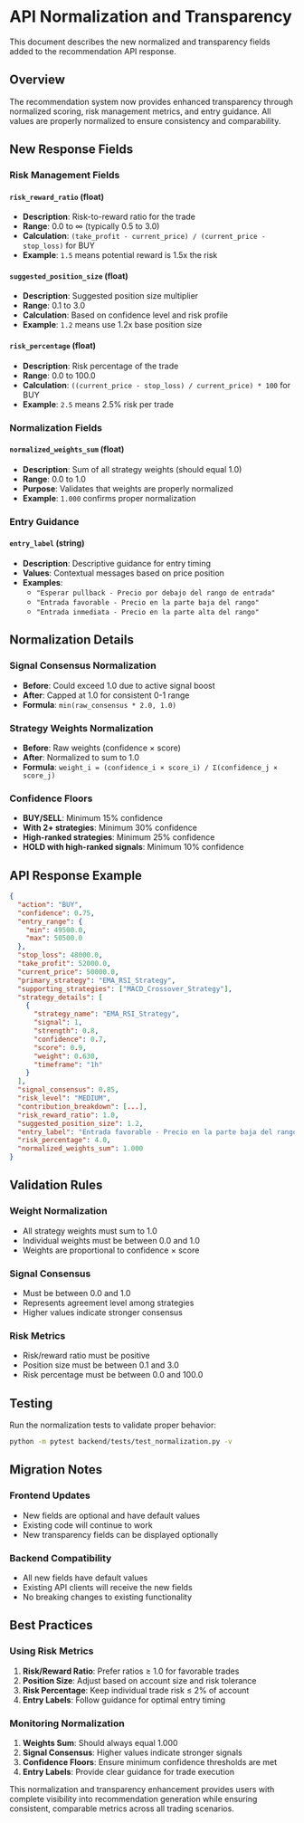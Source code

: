 # API Normalization and Transparency

This document describes the new normalized and transparency fields added to the recommendation API response.

## Overview

The recommendation system now provides enhanced transparency through normalized scoring, risk management metrics, and entry guidance. All values are properly normalized to ensure consistency and comparability.

## New Response Fields

### Risk Management Fields

#### `risk_reward_ratio` (float)
- **Description**: Risk-to-reward ratio for the trade
- **Range**: 0.0 to ∞ (typically 0.5 to 3.0)
- **Calculation**: `(take_profit - current_price) / (current_price - stop_loss)` for BUY
- **Example**: `1.5` means potential reward is 1.5x the risk

#### `suggested_position_size` (float)
- **Description**: Suggested position size multiplier
- **Range**: 0.1 to 3.0
- **Calculation**: Based on confidence level and risk profile
- **Example**: `1.2` means use 1.2x base position size

#### `risk_percentage` (float)
- **Description**: Risk percentage of the trade
- **Range**: 0.0 to 100.0
- **Calculation**: `((current_price - stop_loss) / current_price) * 100` for BUY
- **Example**: `2.5` means 2.5% risk per trade

### Normalization Fields

#### `normalized_weights_sum` (float)
- **Description**: Sum of all strategy weights (should equal 1.0)
- **Range**: 0.0 to 1.0
- **Purpose**: Validates that weights are properly normalized
- **Example**: `1.000` confirms proper normalization

### Entry Guidance

#### `entry_label` (string)
- **Description**: Descriptive guidance for entry timing
- **Values**: Contextual messages based on price position
- **Examples**:
  - `"Esperar pullback - Precio por debajo del rango de entrada"`
  - `"Entrada favorable - Precio en la parte baja del rango"`
  - `"Entrada inmediata - Precio en la parte alta del rango"`

## Normalization Details

### Signal Consensus Normalization
- **Before**: Could exceed 1.0 due to active signal boost
- **After**: Capped at 1.0 for consistent 0-1 range
- **Formula**: `min(raw_consensus * 2.0, 1.0)`

### Strategy Weights Normalization
- **Before**: Raw weights (confidence × score)
- **After**: Normalized to sum to 1.0
- **Formula**: `weight_i = (confidence_i × score_i) / Σ(confidence_j × score_j)`

### Confidence Floors
- **BUY/SELL**: Minimum 15% confidence
- **With 2+ strategies**: Minimum 30% confidence
- **High-ranked strategies**: Minimum 25% confidence
- **HOLD with high-ranked signals**: Minimum 10% confidence

## API Response Example

```json
{
  "action": "BUY",
  "confidence": 0.75,
  "entry_range": {
    "min": 49500.0,
    "max": 50500.0
  },
  "stop_loss": 48000.0,
  "take_profit": 52000.0,
  "current_price": 50000.0,
  "primary_strategy": "EMA_RSI_Strategy",
  "supporting_strategies": ["MACD_Crossover_Strategy"],
  "strategy_details": [
    {
      "strategy_name": "EMA_RSI_Strategy",
      "signal": 1,
      "strength": 0.8,
      "confidence": 0.7,
      "score": 0.9,
      "weight": 0.630,
      "timeframe": "1h"
    }
  ],
  "signal_consensus": 0.85,
  "risk_level": "MEDIUM",
  "contribution_breakdown": [...],
  "risk_reward_ratio": 1.0,
  "suggested_position_size": 1.2,
  "entry_label": "Entrada favorable - Precio en la parte baja del rango",
  "risk_percentage": 4.0,
  "normalized_weights_sum": 1.000
}
```

## Validation Rules

### Weight Normalization
- All strategy weights must sum to 1.0
- Individual weights must be between 0.0 and 1.0
- Weights are proportional to confidence × score

### Signal Consensus
- Must be between 0.0 and 1.0
- Represents agreement level among strategies
- Higher values indicate stronger consensus

### Risk Metrics
- Risk/reward ratio must be positive
- Position size must be between 0.1 and 3.0
- Risk percentage must be between 0.0 and 100.0

## Testing

Run the normalization tests to validate proper behavior:

```bash
python -m pytest backend/tests/test_normalization.py -v
```

## Migration Notes

### Frontend Updates
- New fields are optional and have default values
- Existing code will continue to work
- New transparency fields can be displayed optionally

### Backend Compatibility
- All new fields have default values
- Existing API clients will receive the new fields
- No breaking changes to existing functionality

## Best Practices

### Using Risk Metrics
1. **Risk/Reward Ratio**: Prefer ratios ≥ 1.0 for favorable trades
2. **Position Size**: Adjust based on account size and risk tolerance
3. **Risk Percentage**: Keep individual trade risk ≤ 2% of account
4. **Entry Labels**: Follow guidance for optimal entry timing

### Monitoring Normalization
1. **Weights Sum**: Should always equal 1.000
2. **Signal Consensus**: Higher values indicate stronger signals
3. **Confidence Floors**: Ensure minimum confidence thresholds are met
4. **Entry Labels**: Provide clear guidance for trade execution

This normalization and transparency enhancement provides users with complete visibility into recommendation generation while ensuring consistent, comparable metrics across all trading scenarios.
